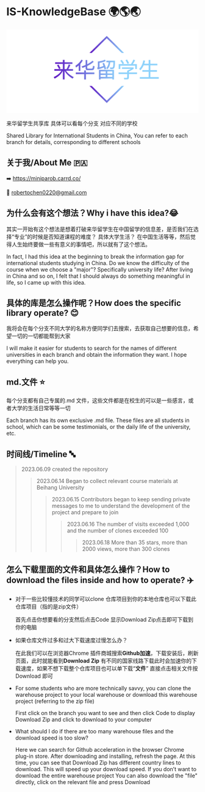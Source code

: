 # IS-KnowledgeBase 🌍🌎🌏
![Image text](https://github.com/RobertWeijie/IS-KnowledgeBase/blob/main/logo.png)

来华留学生共享库
具体可以看每个分支 对应不同的学校


Shared Library for International Students in China, You can refer to each branch for details, corresponding to different schools

## **关于我/About Me** 🇵🇦
➡️ https://miniparob.carrd.co/


📧 robertochen0220@gmail.com

## 为什么会有这个想法？Why i have this idea?😂

其实一开始有这个想法是想着打破来华留学生在中国留学的信息差，是否我们在选择“专业”的时候是否知道课程的难度？ 具体大学生活？ 在中国生活等等，然后觉得人生始终要做一些有意义的事情吧，所以就有了这个想法。


In fact, I had this idea at the beginning to break the information gap for international students studying in China. Do we know the difficulty of the course when we choose a "major"? Specifically university life? After living in China and so on, I felt that I should always do something meaningful in life, so I came up with this idea.


## 具体的库是怎么操作呢？How does the specific library operate?  😊


我将会在每个分支不同大学的名称方便同学们去搜索，去获取自己想要的信息，希望一切的一切都能帮到大家


I will make it easier for students to search for the names of different universities in each branch and obtain the information they want. I hope everything can help you.


## **md.文件** ⭐
每个分支都有自己专属的.md 文件，这些文件都是在校生的可以是一些感言，或者大学的生活日常等等一切


Each branch has its own exclusive .md file. These files are all students in school, which can be some testimonials, or the daily life of the university, etc.

## **时间线/Timeline** 🔤
>  2023.06.09 created the repository
>>2023.06.14  Began to collect relevant course materials at Beihang University
>>> 2023.06.15 Contributors began to keep sending private messages to me to understand the development of the project and prepare to join
>>>> 2023.06.16 The number of visits exceeded 1,000 and the number of clones exceeded 100
>>>>> 2023.06.18 More than 35 stars, more than 2000 views, more than 300 clones


## **怎么下载里面的文件和具体怎么操作？How to download the files inside and how to operate?** ✈️
* 对于一些比较懂技术的同学可以clone 仓库项目到你的本地仓库也可以下载此仓库项目（指的是zip文件）

   首先点击你想要看的分支然后点击Code 显示Download Zip点击即可下载到你的电脑

*  如果仓库文件过多和过大下载速度过慢怎么办？
  
   在此我们可以在浏览器Chrome 插件商城搜索**Github加速**，下载安装后，刷新页面，此时就能看到**Download Zip** 有不同的国家线路下载此时会加速你的下载速度，如果不想下载整个仓库项目也可以单下载“**文件**” 直接点击相关文件按Download 即可

* For some students who are more technically savvy, you can clone the warehouse project to your local warehouse or download this warehouse project (referring to the zip file)
  
  First click on the branch you want to see and then click Code to display Download Zip and click to download to your computer


* What should I do if there are too many warehouse files and the download speed is too slow?
  
    Here we can search for Github acceleration in the browser Chrome plug-in store. After downloading and installing, refresh the page. At this time, you can see that Download Zip has different country lines to download. This will speed up your download speed. If you don’t want to download the entire warehouse project You can also download the "file" directly, click on the relevant file and press Download

